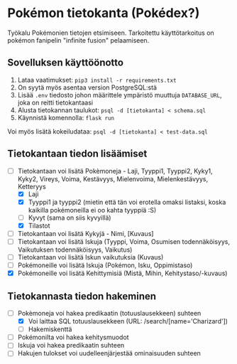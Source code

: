 # Pokémon tietokanta (Pokédex?)
Työkalu Pokémonien tietojen etsimiseen. Tarkoitettu käyttötarkoitus on pokémon fanipelin "infinite fusion" pelaamiseen.

## Sovelluksen käyttöönotto
1. Lataa vaatimukset: `pip3 install -r requirements.txt`
2. On syytä myös asentaa version PostgreSQL:stä
3. Lisää `.env` tiedosto johon määrittele ympäristö muuttuja `DATABASE_URL`, joka on reitti tietokantaasi
4. Alusta tietokannan taulukot: `psql -d [tietokanta] < schema.sql`
5. Käynnistä komennolla: `flask run`

Voi myös lisätä kokeiludataa: `psql -d [tietokanta] < test-data.sql`

## Tietokantaan tiedon lisäämiset
- [ ] Tietokantaan voi lisätä Pokèmoneja - Laji, Tyyppi1, Tyyppi2, Kyky1, Kyky2, Vireys, Voima, Kestävyys, Mielenvoima, Mielenkestävyys, Ketteryys
  - [x] Laji
  - [x] Tyyppi1 ja tyyppi2 (mietin että tän voi erotella omaksi listaksi, koska kaikilla pokémoneilla ei oo kahta tyyppiä :S)
  - [ ] Kyvyt (sama on siis kyvyillä)
  - [x] Tilastot
- [ ] Tietokantaan voi lisätä Kykyjä - Nimi, [Kuvaus]
- [ ] Tietokantaan voi lisätä Iskuja (Tyyppi, Voima, Osumisen todennäköisyys, Vaikutuksen todennäköisyys, Vaikutus)
- [ ] Tietokantaan voi lisätä Iskun vaikutuksia (Kuvaus)
- [ ] Pokémoneille voi lisätä Iskuja (Pokémon, Isku, Oppimistaso)
- [x] Pokémoneille voi lisätä Kehittymisiä (Mistä, Mihin, Kehitystaso/-kuvaus)

## Tietokannasta tiedon hakeminen
- [ ] Pokèmoneja voi hakea predikaatin (totuuslausekkeen) suhteen
  - [x] Voi laittaa SQL totuuslausekkeen (URL: /search/[name='Charizard'])
  - [ ] Hakemiskenttä
- [ ] Pokémonilta voi hakea kehitysmuodot
- [ ] Iskuja voi hakea predikaatin suhteen
- [ ] Hakujen tulokset voi uudelleenjärjestää ominaisuuden suhteen
